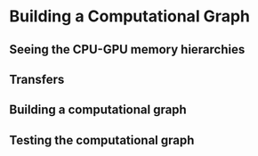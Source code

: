 # Building a Computational Graph

## Seeing the CPU-GPU memory hierarchies
## Transfers
## Building a computational graph
## Testing the computational graph